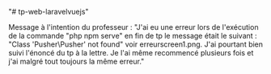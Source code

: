 "# tp-web-laravelvuejs" 

Message à l'intention du professeur : "J'ai eu une erreur lors de l'exécution de la commande "php npm serve" en fin de tp le message était le suivant : "Class 'Pusher\Pusher' not found" voir erreurscreen1.png. J'ai pourtant bien suivi l'énoncé du tp à la lettre. Je l'ai même recommencé plusieurs fois et j'ai malgré tout toujours la même erreur."
